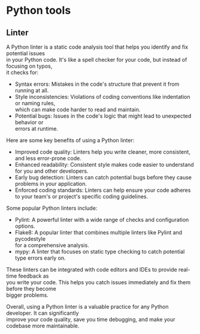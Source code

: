 # Python tools

## Linter 

A Python linter is a static code analysis tool that helps you identify and fix potential issues   
in your Python code. It's like a spell checker for your code, but instead of focusing on typos,  
it checks for:

- Syntax errors: Mistakes in the code's structure that prevent it from running at all.  
- Style inconsistencies: Violations of coding conventions like indentation or naming rules,  
  which can make code harder to read and maintain.
- Potential bugs: Issues in the code's logic that might lead to unexpected behavior or  
  errors at runtime.


Here are some key benefits of using a Python linter:  

- Improved code quality: Linters help you write cleaner, more consistent, and less error-prone code.
- Enhanced readability: Consistent style makes code easier to understand for you and other developers.
- Early bug detection: Linters can catch potential bugs before they cause problems in your application.
- Enforced coding standards: Linters can help ensure your code adheres to your team's or
  project's specific coding guidelines.


Some popular Python linters include:

- Pylint: A powerful linter with a wide range of checks and configuration options.
- Flake8: A popular linter that combines multiple linters like Pylint and pycodestyle   
  for a comprehensive analysis.
- mypy: A linter that focuses on static type checking to catch potential type errors early on.

These linters can be integrated with code editors and IDEs to provide real-time feedback as   
you write your code. This helps you catch issues immediately and fix them before they become  
bigger problems.

Overall, using a Python linter is a valuable practice for any Python developer. It can significantly  
improve your code quality, save you time debugging, and make your codebase more maintainable.
